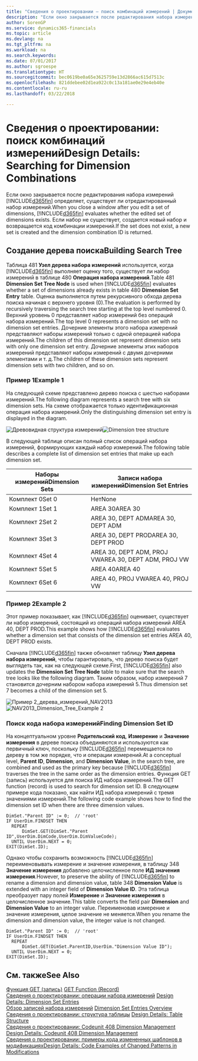 ```yaml
---
title: "Сведения о проектировании — поиск комбинаций измерений | Документы Майкрософт"
description: "Если окно закрывается после редактирования набора измерений Finance and Operations, Business edition определяет, существует ли отредактированный набор измерений. Если набор не существует, создается новый набор и возвращается код комбинации измерений."
author: SorenGP
ms.service: dynamics365-financials
ms.topic: article
ms.devlang: na
ms.tgt_pltfrm: na
ms.workload: na
ms.search.keywords: 
ms.date: 07/01/2017
ms.author: sgroespe
ms.translationtype: HT
ms.sourcegitcommit: bec0619be0a65e3625759e13d2866ac615d7513c
ms.openlocfilehash: 821ddebee02d1ea922c0c13a181ae0e29e4eb40e
ms.contentlocale: ru-ru
ms.lasthandoff: 03/22/2018

---
```

# <a name="design-details-searching-for-dimension-combinations"></a><span data-ttu-id="1c89a-104">Сведения о проектировании: поиск комбинаций измерений</span><span class="sxs-lookup"><span data-stu-id="1c89a-104">Design Details: Searching for Dimension Combinations</span></span>
<span data-ttu-id="1c89a-105">Если окно закрывается после редактирования набора измерений [!INCLUDE[d365fin](includes/d365fin_md.md)] определяет, существует ли отредактированный набор измерений.</span><span class="sxs-lookup"><span data-stu-id="1c89a-105">When you close a window after you edit a set of dimensions, [!INCLUDE[d365fin](includes/d365fin_md.md)] evaluates whether the edited set of dimensions exists.</span></span> <span data-ttu-id="1c89a-106">Если набор не существует, создается новый набор и возвращается код комбинации измерений.</span><span class="sxs-lookup"><span data-stu-id="1c89a-106">If the set does not exist, a new set is created and the dimension combination ID is returned.</span></span>  

## <a name="building-search-tree"></a><span data-ttu-id="1c89a-107">Создание дерева поиска</span><span class="sxs-lookup"><span data-stu-id="1c89a-107">Building Search Tree</span></span>  
 <span data-ttu-id="1c89a-108">Таблица 481 **Узел дерева набора измерений** используется, когда [!INCLUDE[d365fin](includes/d365fin_md.md)] выполняет оценку того, существует ли набор измерений в таблице 480 **Операция набора измерений**.</span><span class="sxs-lookup"><span data-stu-id="1c89a-108">Table 481 **Dimension Set Tree Node** is used when [!INCLUDE[d365fin](includes/d365fin_md.md)] evaluates whether a set of dimensions already exists in table 480 **Dimension Set Entry** table.</span></span> <span data-ttu-id="1c89a-109">Оценка выполняется путем рекурсивного обхода дерева поиска начиная с верхнего уровня (0).</span><span class="sxs-lookup"><span data-stu-id="1c89a-109">The evaluation is performed by recursively traversing the search tree starting at the top level numbered 0.</span></span> <span data-ttu-id="1c89a-110">Верхний уровень 0 представляет набор измерений без операций набора измерений.</span><span class="sxs-lookup"><span data-stu-id="1c89a-110">The top level 0 represents a dimension set with no dimension set entries.</span></span> <span data-ttu-id="1c89a-111">Дочерние элементы этого набора измерений представляют наборы измерений только с одной операцией набора измерений.</span><span class="sxs-lookup"><span data-stu-id="1c89a-111">The children of this dimension set represent dimension sets with only one dimension set entry.</span></span> <span data-ttu-id="1c89a-112">Дочерние элементы этих наборов измерений представляют наборы измерений с двумя дочерними элементами и т. д.</span><span class="sxs-lookup"><span data-stu-id="1c89a-112">The children of these dimension sets represent dimension sets with two children, and so on.</span></span>  

### <a name="example-1"></a><span data-ttu-id="1c89a-113">Пример 1</span><span class="sxs-lookup"><span data-stu-id="1c89a-113">Example 1</span></span>  
 <span data-ttu-id="1c89a-114">На следующей схеме представлено дерево поиска с шестью наборами измерений.</span><span class="sxs-lookup"><span data-stu-id="1c89a-114">The following diagram represents a search tree with six dimension sets.</span></span> <span data-ttu-id="1c89a-115">На схеме отображается только идентификационная операция набора измерений.</span><span class="sxs-lookup"><span data-stu-id="1c89a-115">Only the distinguishing dimension set entry is displayed in the diagram.</span></span>  

 <span data-ttu-id="1c89a-116">![Древовидная структура измерений](media/nav2013_dimension_tree.png "NAV2013_Dimension_Tree")</span><span class="sxs-lookup"><span data-stu-id="1c89a-116">![Dimension tree structure](media/nav2013_dimension_tree.png "NAV2013_Dimension_Tree")</span></span>  

 <span data-ttu-id="1c89a-117">В следующей таблице описан полный список операций набора измерений, формирующих каждый набор измерений.</span><span class="sxs-lookup"><span data-stu-id="1c89a-117">The following table describes a complete list of dimension set entries that make up each dimension set.</span></span>  

|<span data-ttu-id="1c89a-118">Наборы измерений</span><span class="sxs-lookup"><span data-stu-id="1c89a-118">Dimension Sets</span></span>|<span data-ttu-id="1c89a-119">Записи набора измерений</span><span class="sxs-lookup"><span data-stu-id="1c89a-119">Dimension Set Entries</span></span>|  
|--------------------|---------------------------|  
|<span data-ttu-id="1c89a-120">Комплект 0</span><span class="sxs-lookup"><span data-stu-id="1c89a-120">Set 0</span></span>|<span data-ttu-id="1c89a-121">Нет</span><span class="sxs-lookup"><span data-stu-id="1c89a-121">None</span></span>|  
|<span data-ttu-id="1c89a-122">Комплект 1</span><span class="sxs-lookup"><span data-stu-id="1c89a-122">Set 1</span></span>|<span data-ttu-id="1c89a-123">AREA 30</span><span class="sxs-lookup"><span data-stu-id="1c89a-123">AREA 30</span></span>|  
|<span data-ttu-id="1c89a-124">Комплект 2</span><span class="sxs-lookup"><span data-stu-id="1c89a-124">Set 2</span></span>|<span data-ttu-id="1c89a-125">AREA 30, DEPT ADM</span><span class="sxs-lookup"><span data-stu-id="1c89a-125">AREA 30, DEPT ADM</span></span>|  
|<span data-ttu-id="1c89a-126">Комплект 3</span><span class="sxs-lookup"><span data-stu-id="1c89a-126">Set 3</span></span>|<span data-ttu-id="1c89a-127">AREA 30, DEPT PROD</span><span class="sxs-lookup"><span data-stu-id="1c89a-127">AREA 30, DEPT PROD</span></span>|  
|<span data-ttu-id="1c89a-128">Комплект 4</span><span class="sxs-lookup"><span data-stu-id="1c89a-128">Set 4</span></span>|<span data-ttu-id="1c89a-129">AREA 30, DEPT ADM, PROJ VW</span><span class="sxs-lookup"><span data-stu-id="1c89a-129">AREA 30, DEPT ADM, PROJ VW</span></span>|  
|<span data-ttu-id="1c89a-130">Комплект 5</span><span class="sxs-lookup"><span data-stu-id="1c89a-130">Set 5</span></span>|<span data-ttu-id="1c89a-131">AREA 40</span><span class="sxs-lookup"><span data-stu-id="1c89a-131">AREA 40</span></span>|  
|<span data-ttu-id="1c89a-132">Комплект 6</span><span class="sxs-lookup"><span data-stu-id="1c89a-132">Set 6</span></span>|<span data-ttu-id="1c89a-133">AREA 40, PROJ VW</span><span class="sxs-lookup"><span data-stu-id="1c89a-133">AREA 40, PROJ VW</span></span>|  

### <a name="example-2"></a><span data-ttu-id="1c89a-134">Пример 2</span><span class="sxs-lookup"><span data-stu-id="1c89a-134">Example 2</span></span>  
 <span data-ttu-id="1c89a-135">Этот пример показывает, как [!INCLUDE[d365fin](includes/d365fin_md.md)] оценивает, существует ли набор измерений, состоящий из операций набора измерений AREA 40, DEPT PROD.</span><span class="sxs-lookup"><span data-stu-id="1c89a-135">This example shows how [!INCLUDE[d365fin](includes/d365fin_md.md)] evaluates whether a dimension set that consists of the dimension set entries AREA 40, DEPT PROD exists.</span></span>  

 <span data-ttu-id="1c89a-136">Сначала [!INCLUDE[d365fin](includes/d365fin_md.md)] также обновляет таблицу **Узел дерева набора измерений**, чтобы гарантировать, что дерево поиска будет выглядеть так, как на следующей схеме.</span><span class="sxs-lookup"><span data-stu-id="1c89a-136">First, [!INCLUDE[d365fin](includes/d365fin_md.md)] also updates the **Dimension Set Tree Node** table to make sure that the search tree looks like the following diagram.</span></span> <span data-ttu-id="1c89a-137">Таким образом, набор измерений 7 становится дочерним набором набора измерений 5.</span><span class="sxs-lookup"><span data-stu-id="1c89a-137">Thus dimension set 7 becomes a child of the dimension set 5.</span></span>  

 <span data-ttu-id="1c89a-138">![Пример 2&#95;дерева&#95;измерений&#95;NAV2013](media/nav2013_dimension_tree_example2.png "NAV2013_Dimension_Tree_Example2")</span><span class="sxs-lookup"><span data-stu-id="1c89a-138">![NAV2013&#95;Dimension&#95;Tree&#95;Example 2](media/nav2013_dimension_tree_example2.png "NAV2013_Dimension_Tree_Example2")</span></span>  

### <a name="finding-dimension-set-id"></a><span data-ttu-id="1c89a-139">Поиск кода набора измерений</span><span class="sxs-lookup"><span data-stu-id="1c89a-139">Finding Dimension Set ID</span></span>  
 <span data-ttu-id="1c89a-140">На концептуальном уровне **Родительский код**, **Измерение** и **Значение измерения** в дереве поиска объединяются и используются как первичный ключ, поскольку [!INCLUDE[d365fin](includes/d365fin_md.md)] перемещается по дереву в том же порядке, что и операции измерений.</span><span class="sxs-lookup"><span data-stu-id="1c89a-140">At a conceptual level, **Parent ID**, **Dimension**, and **Dimension Value**, in the search tree, are combined and used as the primary key because [!INCLUDE[d365fin](includes/d365fin_md.md)] traverses the tree in the same order as the dimension entries.</span></span> <span data-ttu-id="1c89a-141">Функция GET (запись) используется для поиска ИД набора измерений.</span><span class="sxs-lookup"><span data-stu-id="1c89a-141">The GET function (record) is used to search for dimension set ID.</span></span> <span data-ttu-id="1c89a-142">В следующем примере кода показано, как найти ИД набора измерений с тремя значениями измерений.</span><span class="sxs-lookup"><span data-stu-id="1c89a-142">The following code example shows how to find the dimension set ID when there are three dimension values.</span></span>  

```  
DimSet."Parent ID" := 0;  // 'root'  
IF UserDim.FINDSET THEN  
  REPEAT  
      DimSet.GET(DimSet."Parent ID",UserDim.DimCode,UserDim.DimValueCode);  
  UNTIL UserDim.NEXT = 0;  
EXIT(DimSet.ID);  

```  

 <span data-ttu-id="1c89a-143">Однако чтобы сохранить возможность [!INCLUDE[d365fin](includes/d365fin_md.md)] переименовывать измерение и значение измерения, в таблицу 348 **Значение измерения** добавлено целочисленное поле **ИД значения измерения**.</span><span class="sxs-lookup"><span data-stu-id="1c89a-143">However, to preserve the ability of [!INCLUDE[d365fin](includes/d365fin_md.md)] to rename a dimension and dimension value, table 348 **Dimension Value** is extended with an integer field of **Dimension Value ID**.</span></span> <span data-ttu-id="1c89a-144">Эта таблица преобразует пару полей **Измерение** и **Значение измерения** в целочисленное значение.</span><span class="sxs-lookup"><span data-stu-id="1c89a-144">This table converts the field pair **Dimension** and **Dimension Value** to an integer value.</span></span> <span data-ttu-id="1c89a-145">Переименовав измерение и значение измерения, целое значение не меняется.</span><span class="sxs-lookup"><span data-stu-id="1c89a-145">When you rename the dimension and dimension value, the integer value is not changed.</span></span>  

```  
DimSet."Parent ID" := 0;  // 'root'  
IF UserDim.FINDSET THEN  
  REPEAT  
      DimSet.GET(DimSet.ParentID,UserDim."Dimension Value ID");  
  UNTIL UserDim.NEXT = 0;  
EXIT(DimSet.ID);  

```  

## <a name="see-also"></a><span data-ttu-id="1c89a-146">См. также</span><span class="sxs-lookup"><span data-stu-id="1c89a-146">See Also</span></span>  
 <span data-ttu-id="1c89a-147">[Функция GET (запись)](/dynamics-nav/GET-Function--Record-)  </span><span class="sxs-lookup"><span data-stu-id="1c89a-147">[GET Function (Record)](/dynamics-nav/GET-Function--Record-)  </span></span>  
 <span data-ttu-id="1c89a-148">[Сведения о проектировании: операции набора измерений](design-details-dimension-set-entries.md) </span><span class="sxs-lookup"><span data-stu-id="1c89a-148">[Design Details: Dimension Set Entries](design-details-dimension-set-entries.md) </span></span>  
 <span data-ttu-id="1c89a-149">[Обзор записей набора измерений](design-details-dimension-set-entries-overview.md) </span><span class="sxs-lookup"><span data-stu-id="1c89a-149">[Dimension Set Entries Overview](design-details-dimension-set-entries-overview.md) </span></span>  
 <span data-ttu-id="1c89a-150">[Сведения о проектировании: структура таблицы](design-details-table-structure.md) </span><span class="sxs-lookup"><span data-stu-id="1c89a-150">[Design Details: Table Structure](design-details-table-structure.md) </span></span>  
 <span data-ttu-id="1c89a-151">[Сведения о проектировании: Codeunit 408 Dimension Management](design-details-codeunit-408-dimension-management.md) </span><span class="sxs-lookup"><span data-stu-id="1c89a-151">[Design Details: Codeunit 408 Dimension Management](design-details-codeunit-408-dimension-management.md) </span></span>  
 [<span data-ttu-id="1c89a-152">Сведения о проектировании: примеры кода измененных шаблонов в модификациях</span><span class="sxs-lookup"><span data-stu-id="1c89a-152">Design Details: Code Examples of Changed Patterns in Modifications</span></span>](design-details-code-examples-of-changed-patterns-in-modifications.md)

